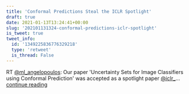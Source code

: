 ```yaml
---
title: 'Conformal Predictions Steal the ICLR Spotlight'
draft: true
date: 2021-01-13T13:24:41+00:00
slug: '202101131324-conformal-predictions-iclr-spotlight'
is_tweet: true
tweet_info:
  id: '1349225836776329218'
  type: 'retweet'
  is_thread: False
---
```




RT [@ml_angelopoulos](https://x.com/ml_angelopoulos): Our paper 'Uncertainty Sets for Image Classifiers using Conformal Prediction' was accepted as a spotlight paper [@iclr_](https://x.com/iclr_)… [continue reading](https://x.com/sytelus/status/1349225836776329218)
